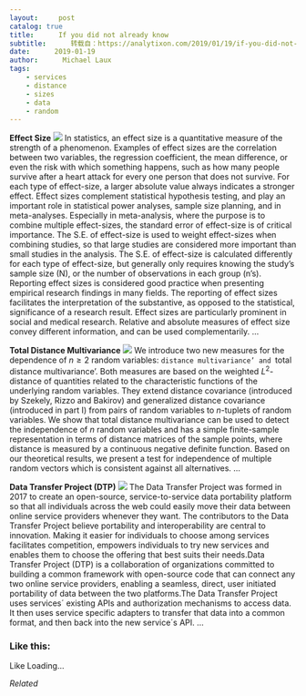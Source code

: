 ```yaml
---
layout:     post
catalog: true
title:      If you did not already know
subtitle:      转载自：https://analytixon.com/2019/01/19/if-you-did-not-already-know-613/
date:      2019-01-19
author:      Michael Laux
tags:
    - services
    - distance
    - sizes
    - data
    - random
---
```


**Effect Size** ![](https://analytixon.files.wordpress.com/2015/01/google.png?w=529)
In statistics, an effect size is a quantitative measure of the strength of a phenomenon. Examples of effect sizes are the correlation between two variables, the regression coefficient, the mean difference, or even the risk with which something happens, such as how many people survive after a heart attack for every one person that does not survive. For each type of effect-size, a larger absolute value always indicates a stronger effect. Effect sizes complement statistical hypothesis testing, and play an important role in statistical power analyses, sample size planning, and in meta-analyses. Especially in meta-analysis, where the purpose is to combine multiple effect-sizes, the standard error of effect-size is of critical importance. The S.E. of effect-size is used to weight effect-sizes when combining studies, so that large studies are considered more important than small studies in the analysis. The S.E. of effect-size is calculated differently for each type of effect-size, but generally only requires knowing the study’s sample size (N), or the number of observations in each group (n’s). Reporting effect sizes is considered good practice when presenting empirical research findings in many fields. The reporting of effect sizes facilitates the interpretation of the substantive, as opposed to the statistical, significance of a research result. Effect sizes are particularly prominent in social and medical research. Relative and absolute measures of effect size convey different information, and can be used complementarily. … 

**Total Distance Multivariance** ![](https://analytixon.files.wordpress.com/2015/01/google.png?w=529)
We introduce two new measures for the dependence of $n \ge 2$ random variables: `distance multivariance’ and `total distance multivariance’. Both measures are based on the weighted $L^2$-distance of quantities related to the characteristic functions of the underlying random variables. They extend distance covariance (introduced by Szekely, Rizzo and Bakirov) and generalized distance covariance (introduced in part I) from pairs of random variables to $n$-tuplets of random variables. We show that total distance multivariance can be used to detect the independence of $n$ random variables and has a simple finite-sample representation in terms of distance matrices of the sample points, where distance is measured by a continuous negative definite function. Based on our theoretical results, we present a test for independence of multiple random vectors which is consistent against all alternatives. … 

**Data Transfer Project (DTP)** ![](https://analytixon.files.wordpress.com/2015/01/google.png?w=529)
The Data Transfer Project was formed in 2017 to create an open-source, service-to-service data portability platform so that all individuals across the web could easily move their data between online service providers whenever they want. The contributors to the Data Transfer Project believe portability and interoperability are central to innovation. Making it easier for individuals to choose among services facilitates competition, empowers individuals to try new services and enables them to choose the offering that best suits their needs.Data Transfer Project (DTP) is a collaboration of organizations committed to building a common framework with open-source code that can connect any two online service providers, enabling a seamless, direct, user initiated portability of data between the two platforms.The Data Transfer Project uses services´ existing APIs and authorization mechanisms to access data. It then uses service specific adapters to transfer that data into a common format, and then back into the new service´s API. … 





### Like this:

Like Loading...


*Related*

